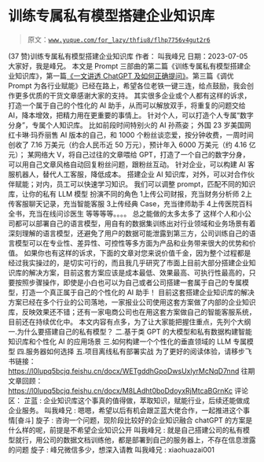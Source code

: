 # 训练专属私有模型搭建企业知识库

> 原文：[`www.yuque.com/for_lazy/thfiu8/flhp7756v4gut2r6`](https://www.yuque.com/for_lazy/thfiu8/flhp7756v4gut2r6)

<ne-h2 id="b2a7b3a5" data-lake-id="b2a7b3a5"><ne-heading-ext><ne-heading-anchor></ne-heading-anchor><ne-heading-fold></ne-heading-fold></ne-heading-ext><ne-heading-content><ne-text id="ue131ec4d">(37 赞)训练专属私有模型搭建企业知识库</ne-text></ne-heading-content></ne-h2> <ne-p id="u9974a317" data-lake-id="u9974a317"><ne-text id="ue09b693e">作者： 叫我峰兄</ne-text></ne-p> <ne-p id="u6cca7892" data-lake-id="u6cca7892"><ne-text id="u4c36052a">日期：2023-07-05</ne-text></ne-p> <ne-p id="u08183951" data-lake-id="u08183951"><ne-text id="u436a626b">大家好，我是峰兄。</ne-text></ne-p> <ne-p id="uf29b51b7" data-lake-id="uf29b51b7"><ne-text id="uba19cb47">本文是 Prompt 三部曲的第二篇《训练专属私有模型搭建企业知识库》，第一篇</ne-text>[<ne-text id="u0d44dc5f">《一文讲透 ChatGPT 及如何正确提问》</ne-text>](https://l0lupq5bcjq.feishu.cn/docx/UxUvdRikqoTu4wxFD3xcE4btn77)<ne-text id="u16918ccb">。第三篇《调优 Prompt 为各行业赋能》已经在路上，希望各位老铁一键三连，给点鼓励，我会创作更多优质的干货文章感谢大家的支持。</ne-text></ne-p> <ne-p id="u187ff577" data-lake-id="u187ff577"><ne-text id="u121709cd">其实很多企业或个人都有这样的诉求，打造一个属于自己的个性化的 AI 助手，从而可以解放双手，将重复的问题交给 AI，降本增效，把精力用在更重要的事情上。</ne-text></ne-p> <ne-p id="uccaaf881" data-lake-id="uccaaf881"><ne-text id="ub1d7abea">针对个人，可以打造个人专属“数字分身”，专属个人知识库。</ne-text></ne-p> <ne-p id="ueee80441" data-lake-id="ueee80441"><ne-text id="u2444e7d3">比如前段时间特别火的 AI 孙燕姿；</ne-text></ne-p> <ne-p id="u687d69ba" data-lake-id="u687d69ba"><ne-text id="ub217cc47">外国 23 岁美国网红卡琳·玛乔丽售 AI 版本的自己，和 1000 个粉丝谈恋爱，按分钟收费，一周时间创收了 7.16 万美元（约合人民币近 50 万元），预计年入 6000 万美元（约 4.16 亿元）；</ne-text></ne-p> <ne-p id="ue19e3f55" data-lake-id="ue19e3f55"><ne-text id="ubf19d7ea">某网络大 V，将自己过往的文章喂给 GPT，打造了一个自己的数字分身，可以用自己文章风格自动回复粉丝问题，跟粉丝互动。</ne-text></ne-p> <ne-p id="ua8456f9e" data-lake-id="ua8456f9e"><ne-text id="ua88a021a">针对企业，可以构建 AI 客服机器人，替代人工客服，降低成本。</ne-text></ne-p> <ne-p id="u09c94e51" data-lake-id="u09c94e51"><ne-text id="ua6ad97f0">搭建企业 AI 知识库，对外，可以对合作伙伴赋能；对内，员工可以快速学习知识。</ne-text></ne-p> <ne-p id="u3185e0ba" data-lake-id="u3185e0ba"><ne-text id="udfa68cd2">我们可以调整 prompt，匹配不同的知识库，让你的私有 LLM 模型 扮演不同的角色</ne-text></ne-p> <ne-oli index-type="0"><ne-oli-i>1</ne-oli-i><ne-oli-c class="ne-oli-content" id="uf0d501f4" data-lake-id="uf0d501f4"><ne-text id="ue7ead5b7">上传公司财报，充当财务分析师</ne-text></ne-oli-c></ne-oli> <ne-oli index-type="0"><ne-oli-i>2</ne-oli-i><ne-oli-c class="ne-oli-content" id="ua830b865" data-lake-id="ua830b865"><ne-text id="ua01821e4">上传客服聊天记录，充当智能客服</ne-text></ne-oli-c></ne-oli> <ne-oli index-type="0"><ne-oli-i>3</ne-oli-i><ne-oli-c class="ne-oli-content" id="u27f1d23e" data-lake-id="u27f1d23e"><ne-text id="u887d71b0">上传经典 Case，充当律师助手</ne-text></ne-oli-c></ne-oli> <ne-oli index-type="0"><ne-oli-i>4</ne-oli-i><ne-oli-c class="ne-oli-content" id="u4c0fe04e" data-lake-id="u4c0fe04e"><ne-text id="u8fc7764a">上传医院百科全书，充当在线问诊医生</ne-text></ne-oli-c></ne-oli> <ne-p id="u80e71d75" data-lake-id="u80e71d75"><ne-text id="ue6736ab8">等等等等。。。。</ne-text></ne-p> <ne-p id="u08c0a951" data-lake-id="u08c0a951"><ne-text id="u2a575462">总之能做的太多太多了</ne-text></ne-p> <ne-p id="u577ca035" data-lake-id="u577ca035"><ne-text id="ud99d61e6">这样个人和小公司都可以部署自己的语言模型，用自有的数据集训练出对行业领域和业务场景有着深刻理解的语言模型，还避免了用户的数据可能泄露到第三方，公司训练自己的语言模型可以在专业性、差异性、可控性等多方面为产品和业务带来很大的优势和价值。</ne-text></ne-p> <ne-p id="uded6108d" data-lake-id="uded6108d"><ne-text id="u189e9524">如果你也有这样的诉求，下面的文章对您来说价值千金，因为整个过程都是经过我实操过的，是切实可行的，而且我几乎研究了市面上目前大部分搭建企业知识库的解决方案，目前这套方案应该是成本最低、效果最高、可执行性最高的，只要按照步骤操作，即使是小白也可以为自己或者公司搭建一套属于自己的专属模型，打造一个真正属于自己的个性化的 AI 助手！</ne-text></ne-p> <ne-p id="u370281fa" data-lake-id="u370281fa"><ne-text id="u43f32933">目前这套搭建企业知识库的解决方案已经在多个行业的公司落地，一家报业公司使用这套方案做了内部的企业知识库，反映效果还不错；还有一家电商公司也在用这套方案做自己的智能客服系统，目前还在持续优化中。</ne-text></ne-p> <ne-p id="u4504e4ac" data-lake-id="u4504e4ac"><ne-text id="u2a749287">本文内容有点多，为了让大家能把握住重点，先列个大纲</ne-text></ne-p> <ne-p id="u8814e367" data-lake-id="u8814e367"><ne-text id="u22b52377">一.为什么要搭建自己的私有模型？</ne-text></ne-p> <ne-p id="uec5e0c95" data-lake-id="uec5e0c95"><ne-text id="ub6294e5d">二.基于类 GPT 的大模型和私有数据构建智能知识库和个性化 AI 的应用场景</ne-text></ne-p> <ne-p id="ud7cbc249" data-lake-id="ud7cbc249"><ne-text id="uf6351e13">三.如何构建一个个性化的垂直领域的 LLM 专属模型</ne-text></ne-p> <ne-p id="u2da6a46d" data-lake-id="u2da6a46d"><ne-text id="ufcb72f62">四.服务器如何选择</ne-text></ne-p> <ne-p id="ucaf8145b" data-lake-id="ucaf8145b"><ne-text id="uefd9c904">五.项目离线私有部署实战</ne-text></ne-p> <ne-p id="u00a4cf62" data-lake-id="u00a4cf62"><ne-text id="u81e950a5">为了更好的阅读体验，请移步飞书链接：</ne-text></ne-p> <ne-p id="u5d7e8a7c" data-lake-id="u5d7e8a7c">[<ne-text id="u842a564b">https://l0lupq5bcjq.feishu.cn/docx/WETgddhGpoDwsUxlyrMcNqD7nnd</ne-text>](https://l0lupq5bcjq.feishu.cn/docx/WETgddhGpoDwsUxlyrMcNqD7nnd)</ne-p> <ne-p id="u829fe8c8" data-lake-id="u829fe8c8"><ne-text id="u6c88b9f5">往期文章回顾：</ne-text></ne-p> <ne-p id="u1ed5d725" data-lake-id="u1ed5d725">[<ne-text id="u12892a8e">https://l0lupq5bcjq.feishu.cn/docx/M8LAdht0boDdoyxRjMtcaBGrnKc</ne-text>](https://l0lupq5bcjq.feishu.cn/docx/M8LAdht0boDdoyxRjMtcaBGrnKc)</ne-p> <ne-hole id="u1325cb84" data-lake-id="u1325cb84"><ne-card data-card-name="hr" data-card-type="block" id="BHESk" data-event-boundary="card"><ne-p id="ud198fa67" data-lake-id="ud198fa67"><ne-text id="u6ab87e73">评论区：</ne-text></ne-p> <ne-p id="u8cd0d0ea" data-lake-id="u8cd0d0ea"><ne-text id="ubd18a0bc">芷蓝 : 企业知识库这个事真的值得做，萃取知识，赋能行业，后续还能做成企业服务。</ne-text> <ne-text id="u7bd78bb7">叫我峰兄 : 嗯嗯，希望以后有机会跟芷蓝大佬合作，一起推进这个事情[奋斗]</ne-text> <ne-text id="ude265b63">旋子 : 咨询一个问题，现阶段比较好的企业知识融合 chatGPT 的方案是什么样的呢，前提是不希望企业知识公开</ne-text> <ne-text id="u0f69bc09">叫我峰兄 : 就是自己搭建公司的私有模型就行，用公司的数据文档训练他，都是部署到自己的服务器上，不存在信息泄露的问题</ne-text> <ne-text id="ud84645fe">旋子 : 峰兄微信多少，想深入请教</ne-text> <ne-text id="u43650f7d">叫我峰兄 : xiaohuazai001</ne-text></ne-p></ne-card></ne-hole>